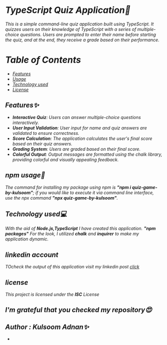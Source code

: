 <i>
<h1>TypeScript Quiz Application📝</h1>

This is a simple command-line quiz application built using TypeScript. It quizzes users on their knowledge of TypeScript with a series of multiple-choice questions. Users are prompted to enter their name before starting the quiz, and at the end, they receive a grade based on their performance.

<h1> Table of Contents</h1>

- [Features](#features)
- [Usage](#npmusage)
- [Technology used](#Technologyused💻)
- [License](#license)

## Features✨

- **Interactive Quiz**: Users can answer multiple-choice questions interactively.
- **User Input Validation**: User input for name and quiz answers are validated to ensure correctness.
- **Score Calculation**: The application calculates the user's final score based on their quiz answers.
- **Grading System**: Users are graded based on their final score.
- **Colorful Output**: Output messages are formatted using the chalk library, providing colorful and visually appealing feedback.

<h2>npm usage🧧</h2>
<p>The command for installing my package using npm is <b>"npm i quiz-game-by-kulsoom"</b>; 
if you would like to execute it via command line interface, use the npx command <b>"npx  quiz-game-by-kulsoom"</b>.</p>

<h2>Technology used💻</h2>
<p>With the aid of <b>Node.js,TypeScript</b>  I have created this application. <b> "npm packages"</b> For the look, I utilized <b>chalk</b> and <b>inquirer</b> to make my application dynamic.</p>

<h2> linkedin account </h2>
TOcheck the output of this application visit my linkedin post <a href="https://www.linkedin.com/feed/update/urn:li:activity:7192067222633078784/">click</a>
<h2>license</h2>
<p>This project is licensed under the <b>ISC</b> License </p>
<h2>I'm grateful that you checked my repository😍 </h2>
<h2>Author : Kulsoom Adnan✨</h2>

- </i>
